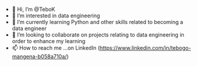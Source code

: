 - 👋 Hi, I’m @TeboK
- 👀 I’m interested in data engineering 
- 🌱 I’m currently learning Python and other skills related to becoming a data engineer
- 💞️ I’m looking to collaborate on projects relating to data engineering in order to enhance my learning
- 📫 How to reach me ...on LinkedIn (https://www.linkedin.com/in/tebogo-mangena-b058a710a/)

<!---
TeboK/TeboK is a ✨ special ✨ repository because its `README.md` (this file) appears on your GitHub profile.
You can click the Preview link to take a look at your changes.
--->
